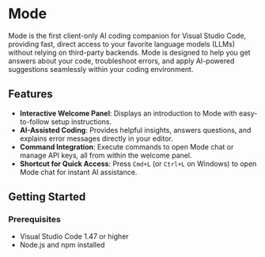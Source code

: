 # Mode

Mode is the first client-only AI coding companion for Visual Studio Code, providing fast, direct access to your favorite language models (LLMs) without relying on third-party backends. Mode is designed to help you get answers about your code, troubleshoot errors, and apply AI-powered suggestions seamlessly within your coding environment.

## Features

- **Interactive Welcome Panel**: Displays an introduction to Mode with easy-to-follow setup instructions.
- **AI-Assisted Coding**: Provides helpful insights, answers questions, and explains error messages directly in your editor.
- **Command Integration**: Execute commands to open Mode chat or manage API keys, all from within the welcome panel.
- **Shortcut for Quick Access**: Press `Cmd+L` (or `Ctrl+L` on Windows) to open Mode chat for instant AI assistance.

## Getting Started

### Prerequisites

- Visual Studio Code 1.47 or higher
- Node.js and npm installed